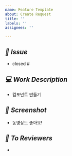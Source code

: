 ```yaml
---
name: Feature Template
about: Create Request
title: ''
labels: ''
assignees: ''

---
```


## *📌 Issue*
- closed #

## *💻 Work Description*
- 컴포넌트 만들기

## *📸 Screenshot*
- 동영상도 좋아요!

## *💭 To Reviewers*
-
